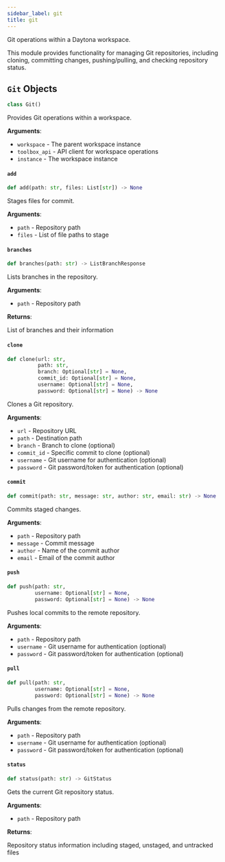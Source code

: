 ```yaml
---
sidebar_label: git
title: git
---
```


Git operations within a Daytona workspace.

This module provides functionality for managing Git repositories, including cloning,
committing changes, pushing/pulling, and checking repository status.

## `Git` Objects

```python
class Git()
```

Provides Git operations within a workspace.

**Arguments**:

- `workspace` - The parent workspace instance
- `toolbox_api` - API client for workspace operations
- `instance` - The workspace instance

#### `add`

```python
def add(path: str, files: List[str]) -> None
```

Stages files for commit.

**Arguments**:

- `path` - Repository path
- `files` - List of file paths to stage

#### `branches`

```python
def branches(path: str) -> ListBranchResponse
```

Lists branches in the repository.

**Arguments**:

- `path` - Repository path
  

**Returns**:

  List of branches and their information

#### `clone`

```python
def clone(url: str,
          path: str,
          branch: Optional[str] = None,
          commit_id: Optional[str] = None,
          username: Optional[str] = None,
          password: Optional[str] = None) -> None
```

Clones a Git repository.

**Arguments**:

- `url` - Repository URL
- `path` - Destination path
- `branch` - Branch to clone (optional)
- `commit_id` - Specific commit to clone (optional)
- `username` - Git username for authentication (optional)
- `password` - Git password/token for authentication (optional)

#### `commit`

```python
def commit(path: str, message: str, author: str, email: str) -> None
```

Commits staged changes.

**Arguments**:

- `path` - Repository path
- `message` - Commit message
- `author` - Name of the commit author
- `email` - Email of the commit author

#### `push`

```python
def push(path: str,
         username: Optional[str] = None,
         password: Optional[str] = None) -> None
```

Pushes local commits to the remote repository.

**Arguments**:

- `path` - Repository path
- `username` - Git username for authentication (optional)
- `password` - Git password/token for authentication (optional)

#### `pull`

```python
def pull(path: str,
         username: Optional[str] = None,
         password: Optional[str] = None) -> None
```

Pulls changes from the remote repository.

**Arguments**:

- `path` - Repository path
- `username` - Git username for authentication (optional)
- `password` - Git password/token for authentication (optional)

#### `status`

```python
def status(path: str) -> GitStatus
```

Gets the current Git repository status.

**Arguments**:

- `path` - Repository path
  

**Returns**:

  Repository status information including staged, unstaged, and untracked files

